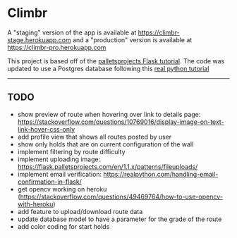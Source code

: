 # Climbr

A "staging" version of the app is available at https://climbr-stage.herokuapp.com and a "production" version is available at https://climbr-pro.herokuapp.com

This project is based off of the [palletsprojects Flask tutorial](https://flask.palletsprojects.com/en/1.1.x/tutorial/). The code was updated to use a Postgres database following this [real python tutorial](https://realpython.com/flask-by-example-part-2-postgres-sqlalchemy-and-alembic/)

---
## TODO
- show preview of route when hovering over link to details page: https://stackoverflow.com/questions/10769016/display-image-on-text-link-hover-css-only
- add profile view that shows all routes posted by user
- show only holds that are on current configuration of the wall
- implement filtering by route difficulty
- implement uploading image: https://flask.palletsprojects.com/en/1.1.x/patterns/fileuploads/
- implement email verification: https://realpython.com/handling-email-confirmation-in-flask/
- get opencv working on heroku (https://stackoverflow.com/questions/49469764/how-to-use-opencv-with-heroku)
- add feature to upload/download route data
- update database model to have a parameter for the grade of the route
- add color coding for start holds
